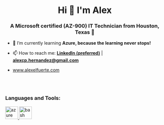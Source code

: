 <h1 align="center">Hi 👋 I'm Alex</h1>
<h3 align="center">A Microsoft certified (AZ-900) IT Technician from Houston, Texas 🤠</h3>

- 🌱 I’m currently learning **Azure, because the learning never stops!**

- 📫 How to reach me: <a href="https://www.linkedin.com/in/alex47/">**LinkedIn (preferred)**</a> | **alexcp.hernandez@gmail.com**
- www.alexelfuerte.com

<br>
<br>

<h3 align="left">Languages and Tools:</h3>
<p align="left"> <a href="https://azure.microsoft.com/en-in/" target="_blank" rel="noreferrer"> <img src="https://www.vectorlogo.zone/logos/microsoft_azure/microsoft_azure-icon.svg" alt="azure" width="40" height="40"/> </a>
<a href="https://www.gnu.org/software/bash/" target="_blank" rel="noreferrer"> <img src="https://www.vectorlogo.zone/logos/gnu_bash/gnu_bash-icon.svg" alt="bash" width="40" height="40"/> </a> </p>
